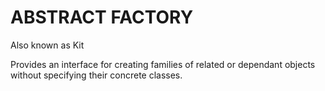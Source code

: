 # ABSTRACT FACTORY

Also known as Kit

Provides an interface for creating families of related or 
dependant objects without specifying their concrete classes.

